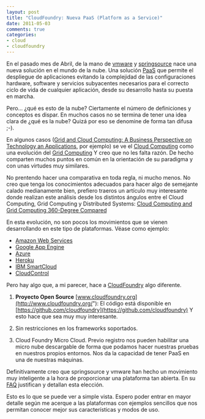 ```yaml
---
layout: post
title: "CloudFoundry: Nueva PaaS (Platform as a Service)"
date: 2011-05-03
comments: true
categories:
- cloud
- cloudfoundry
---
```

En el pasado mes de Abril, de la mano de [vmware](http://blogs.vmware.com/console/2011/04/cloud-foundry-delivering-on-vmwares-open-paas-strategy.html) y [springsource](http://blog.springsource.com/2011/04/12/launching-cloud-foundry/) nace una nueva solución en el mundo de la nube. Una solución [PaaS](http://en.wikipedia.org/wiki/Platform_as_a_service) que permite el despliegue de aplicaciones evitando la complejidad de las configuraciones hardware, software y servicios subyacentes necesarios para el correcto ciclo de vida de cualquier aplicación, desde su desarrollo hasta su puesta en marcha.

Pero... ¿qué es esto de la nube? Ciertamente el número de definiciones y conceptos es dispar. En muchos casos no se termina de tener una idea clara de ¿qué es la nube? Quizá por eso se denomine de forma tan difusa ;-).

En algunos casos ([Grid and Cloud Computing: A Business Perspective on Technology an Applications](http://books.google.es/books?id=TxOJI24idPYC&amp;pg=PA45&amp;lpg=PA45&amp;dq=grid+evolution+to+cloud&amp;source=bl&amp;ots=XVY-Q1c4Ef&amp;sig=h3HE7zT5mrnYt313_W7LvjmonJc&amp;hl=es&amp;ei=z4O-TdnYOYi38QOVpsW_BQ&amp;sa=X&amp;oi=book_result&amp;ct=result&amp;resnum=7&amp;ved=0CGIQ6AEwBg#v=onepage&amp;q=grid%20evolution%20to%20cloud&amp;f=false), por ejemplo) se ve el [Cloud Computing](http://en.wikipedia.org/wiki/Cloud_computing) como una evolución del [Grid Computing](http://en.wikipedia.org/wiki/Grid_computing") Y creo que no les falta razón. De hecho comparten muchos puntos en común en la orientación de su paradigma y con unas virtudes muy similares.

No prentendo hacer una comparativa en toda regla, ni mucho menos. No creo que tenga los conocimientos adecuados para hacer algo de semejante calado medianamente bien, prefiero traeros un artículo muy interesante donde realizan este análisis desde los distintos ángulos entre el Cloud Computing, Grid Computing y Distributed Systems: [Cloud Computing and Grid Computing 360-Degree Compared](http://arxiv.org/pdf/0901.0131)

<!-- more -->

En esta evolución, no son pocos los movimientos que se vienen desarrollando en este tipo de plataformas. Véase como ejemplo:

* [Amazon Web Services](http://aws.amazon.com/es/)
* [Google App Engine](http://code.google.com/appengine/)
* [Azure](http://www.microsoft.com/windowsazure/)
* [Heroku](http://www.heroku.com/)
* [IBM SmartCloud](http://www.ibm.com/cloud-computing/us/en/#%21paas)
* [CloudControl](http://cloudcontrol.com/php-cloud-platform-as-a-service-en/)

Pero hay algo que, a mi parecer, hace a [CloudFoundry](http://www.cloudfoundry.com/) algo diferente.

1. **Proyecto Open Source** [www.cloudfoundry.org](http://www.cloudfoundry.org/"): El código está disponible en [https://github.com/cloudfoundry](https://github.com/cloudfoundry) Y esto hace que sea muy muy interesante.

2. Sin restricciones en los frameworks soportados.

3. Cloud Foundry Micro Cloud. Previo registro nos pueden habilitar una micro nube descargable de forma que podamos hacer nuestras pruebas en nuestros propios entornos. Nos da la capacidad de tener PaaS en una de nuestras máquinas.

Definitivamente creo que springsource y vmware han hecho un movimiento muy inteligente a la hora de proporcionar una plataforma tan abierta. En su  [FAQ](http://www.cloudfoundry.com/faq) justifican y detallan esta elección.

Esto es lo que se puede ver a simple vista. Espero poder entrar en mayor detalle según me acerque a las plataformas con ejemplos sencillos que nos permitan conocer mejor sus características y modos de uso.
